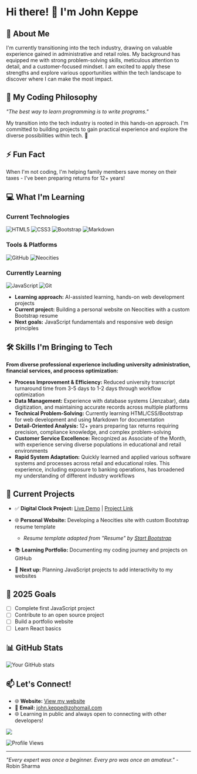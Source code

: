 # Hi there! 👋 I'm John Keppe

## 🚀 About Me
I'm currently transitioning into the tech industry, drawing on valuable experience gained in administrative and retail roles. My background has equipped me with strong problem-solving skills, meticulous attention to detail, and a customer-focused mindset. I am excited to apply these strengths and explore various opportunities within the tech landscape to discover where I can make the most impact.

## 💭 My Coding Philosophy
*"The best way to learn programming is to write programs."*

My transition into the tech industry is rooted in this hands-on approach. I'm committed to building projects to gain practical experience and explore the diverse possibilities within tech. 🚀

## ⚡ Fun Fact
When I'm not coding, I'm helping family members save money on their taxes - I've been preparing returns for 12+ years!

## 💻 What I'm Learning

### Current Technologies
![HTML5](https://img.shields.io/badge/HTML5-E34F26?style=for-the-badge&logo=html5&logoColor=white)
![CSS3](https://img.shields.io/badge/CSS3-1572B6?style=for-the-badge&logo=css3&logoColor=white)
![Bootstrap](https://img.shields.io/badge/Bootstrap-563D7C?style=for-the-badge&logo=bootstrap&logoColor=white)
![Markdown](https://img.shields.io/badge/Markdown-000000?style=for-the-badge&logo=markdown&logoColor=white)

### Tools & Platforms
![GitHub](https://img.shields.io/badge/GitHub-100000?style=for-the-badge&logo=github&logoColor=white)
![Neocities](https://img.shields.io/badge/Neocities-FF6600?style=for-the-badge&logo=neocities&logoColor=white)

### Currently Learning
![JavaScript](https://img.shields.io/badge/JavaScript-F7DF1E?style=for-the-badge&logo=javascript&logoColor=black)
![Git](https://img.shields.io/badge/Git-F05032?style=for-the-badge&logo=git&logoColor=white)

- **Learning approach:** AI-assisted learning, hands-on web development projects
- **Current project:** Building a personal website on Neocities with a custom Bootstrap resume
- **Next goals:** JavaScript fundamentals and responsive web design principles

## 🛠️ Skills I'm Bringing to Tech
**From diverse professional experience including university administration, financial services, and process optimization:**
- **Process Improvement & Efficiency:** Reduced university transcript turnaround time from 3-5 days to 1-2 days through workflow optimization
- **Data Management:** Experience with database systems (Jenzabar), data digitization, and maintaining accurate records across multiple platforms
- **Technical Problem-Solving:** Currently learning HTML/CSS/Bootstrap for web development and using Markdown for documentation
- **Detail-Oriented Analysis:** 12+ years preparing tax returns requiring precision, compliance knowledge, and complex problem-solving
- **Customer Service Excellence:** Recognized as Associate of the Month, with experience serving diverse populations in educational and retail environments
- **Rapid System Adaptation:** Quickly learned and applied various software systems and processes across retail and educational roles. This experience, including exposure to banking operations, has broadened my understanding of different industry workflows

## 🌱 Current Projects
- ✅ **Digital Clock Project:** [Live Demo](https://john-keppe.github.io/Digital-Clock-Project/) | [Project Link](https://github.com/john-keppe/Digital-Clock-Project)

- 🌐 **Personal Website:** Developing a Neocities site with custom Bootstrap resume template
  - *Resume template adapted from "Resume" by [Start Bootstrap](https://startbootstrap.com/theme/resume)*
- 📚 **Learning Portfolio:** Documenting my coding journey and projects on GitHub
- 🎯 **Next up:** Planning JavaScript projects to add interactivity to my websites

## 🎯 2025 Goals
- [ ] Complete first JavaScript project
- [ ] Contribute to an open source project  
- [ ] Build a portfolio website
- [ ] Learn React basics

## 📊 GitHub Stats
![Your GitHub stats](https://github-readme-stats.vercel.app/api?username=yourusername&show_icons=true&theme=radical)

## 📫 Let's Connect!
- 🌐 **Website:** [View my website](https://jkeppe.neocities.org)
- 📧 **Email:** john.keppe@zohomail.com
- 🌐 Learning in public and always open to connecting with other developers!

<img src="https://robohash.org/johnkeppe.png ?size=200x200">

![Profile Views](https://komarev.com/ghpvc/?username=john-keppe&color=brightgreen)

---
*"Every expert was once a beginner. Every pro was once an amateur."* - Robin Sharma
